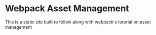 # Webpack Asset Management

This is a static site built to follow along with webpack's tutorial on asset management
